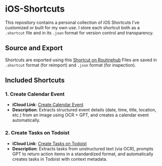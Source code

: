 # iOS-Shortcuts


This repository contains a personal collection of iOS Shortcuts I've customized or built for my own use. I store each shortcut both as a `.shortcut` file and in its `.json` format for version control and transparency.

## Source and Export

Shortcuts are exported using this [Shortcut on Routinehub](https://routinehub.co/shortcut/5256/) Files are saved in `.shortcut` format (for reimport) and `.json` format (for inspection).

## Included Shortcuts

### 1. Create Calendar Event
- **iCloud Link**: [Create Calendar Event](https://www.icloud.com/shortcuts/76fb09e8988e49c09a63a5478f51fc74)
- **Description**: Extracts structured event details (date, time, title, location, etc.) from an image using OCR + GPT, and creates a calendar event automatically.

### 2. Create Tasks on Todoist
- **iCloud Link**: [Create Tasks on Todoist](https://www.icloud.com/shortcuts/a49d0171653e4f25b6d12837d7e80c66)
- **Description**: Extracts tasks from unstructured text (via OCR), prompts GPT to return action items in a standardized format, and automatically creates tasks in Todoist with context metadata.

